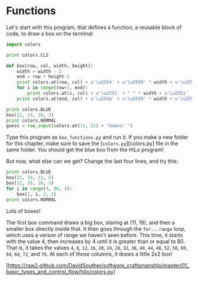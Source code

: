 # Functions

Let's start with this program, that defines a function, a reusable block of
code, to draw a box on the terminal:

```python
import colors

print colors.CLS

def box(row, col, width, height):
    width = width - 2
    end = row + height-1
    print colors.at(row, col) + u'\u2554' + u'\u2550' * width + u'\u2557'
    for i in range(row+1, end):
        print colors.at(i, col) + u'\u2551' + " " * width + u'\u2551'
    print colors.at(end, col) + u'\u255A' + u'\u2550' * width + u'\u255D'

print colors.BLUE
box(12, 20, 10, 3)
print colors.NORMAL
guess = raw_input(colors.at(13, 21) + "Guess: ")
```

Type this program as `box_functions.py` and run it. If you make a new folder for
this chapter, make sure to save the [`colors.py`][colors.py] file in the same
folder. You should get the blue box from the HiLo program!

But now, what else can we get? Change the last four lines, and try this:

```python
print colors.BLUE
box(11, 19, 12, 5)
box(12, 20, 10, 3)
for i in range(4, 80, 4):
    box(2, i, 2, 2)
print colors.NORMAL
```

Lots of boxes!

The first box command draws a big box, staring at (11, 19), and then a smaller
box directly inside that. It then goes through the `for...range` loop, which
uses a verson of range we haven't seen before. This time, it starts with the
value 4, then increases by 4 until it is greater than or equal to 80. That is,
it takes the values `4`, `8`, `12`, `16`, `20`, `24`, `28`, `32`, `36`, `40`,
`44`, `48`, `52`, `56`, `60`, `64`, `68`, `72`, and `76`. At each of those
columns, it draws a little 2x2 box!

[https://raw2.github.com/DavidSouther/software_craftsmanship/master/01_basic_types_and_control_flow/hilo/colors.py]